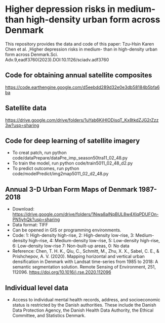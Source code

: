 # Higher depression risks in medium- than high-density urban form across Denmark
This repository provides the data and code of this paper:
Tzu-Hsin Karen Chen et al. ,Higher depression risks in medium- than in high-density urban form across Denmark.Sci. Adv.9,eadf3760(2023).DOI:10.1126/sciadv.adf3760

## Code for obtaining annual satellite composites
https://code.earthengine.google.com/d5eebdd289d32e0e3db58184b5bfa6ba

## Satellite data
https://drive.google.com/drive/folders/1uYab6KiHIODisqT_Kx8tkdZJG2rZzz3w?usp=sharing

## Code for deep learning of satellite imagery
- To creat patch, run python code/dataPrepare/dataPre_imp_season50tra11_02_48.py
- To train the model, run python code/train5011_02_48_d2.py
- To predict outcomes, run python code/modelPredict/img2map5011_02_d2_48.py

## Annual 3-D Urban Form Maps of Denmark 1987-2018
- Download: https://drive.google.com/drive/folders/1Nwa8alNpBUL8w4XlqPDUFOn-PN1iyhQk?usp=sharing
- Data format: TIFF
- Can be opened in GIS or programming environments.
- Code: 
1: High-density high-rise, 
2: High-density low-rise,
3: Medium-density high-rise,
4: Medium-density low-rise,
5: Low-density high-rise,
6: Low-density low-rise
7: Non-built-up areas,
0: No data
- Reference:
Chen, T. H. K., Qiu, C., Schmitt, M., Zhu, X. X., Sabel, C. E., & Prishchepov, A. V. (2020). Mapping horizontal and vertical urban densification in Denmark with Landsat time-series from 1985 to 2018: A semantic segmentation solution. Remote Sensing of Environment, 251, 112096. https://doi.org/10.1016/j.rse.2020.112096

## Individual level data
- Access to individual mental health records, address, and socioeconomic status is restricted by the Danish authorities. These include the Danish Data Protection Agency, the Danish Health Data Authority, the Ethical Committee, and Statistics Denmark.
